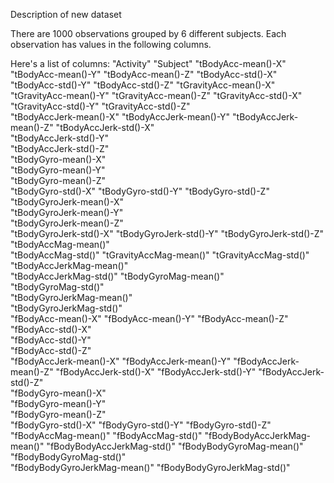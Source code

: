 Description of new dataset

There are 1000 observations grouped by 6 different subjects. Each observation has values in the following columns.

Here's a list of columns:
"Activity"
"Subject"
"tBodyAcc-mean()-X"
"tBodyAcc-mean()-Y"
"tBodyAcc-mean()-Z"
"tBodyAcc-std()-X"
"tBodyAcc-std()-Y"
"tBodyAcc-std()-Z"
"tGravityAcc-mean()-X"
"tGravityAcc-mean()-Y"
"tGravityAcc-mean()-Z"
"tGravityAcc-std()-X"
"tGravityAcc-std()-Y"
"tGravityAcc-std()-Z"	
"tBodyAccJerk-mean()-X"	
"tBodyAccJerk-mean()-Y"	
"tBodyAccJerk-mean()-Z"	
"tBodyAccJerk-std()-X"	
"tBodyAccJerk-std()-Y"	
"tBodyAccJerk-std()-Z"	
"tBodyGyro-mean()-X"	
"tBodyGyro-mean()-Y"	
"tBodyGyro-mean()-Z"	
"tBodyGyro-std()-X"	
"tBodyGyro-std()-Y"	
"tBodyGyro-std()-Z"	
"tBodyGyroJerk-mean()-X"	
"tBodyGyroJerk-mean()-Y"	
"tBodyGyroJerk-mean()-Z"	
"tBodyGyroJerk-std()-X"	
"tBodyGyroJerk-std()-Y"	
"tBodyGyroJerk-std()-Z"	
"tBodyAccMag-mean()"	
"tBodyAccMag-std()"	
"tGravityAccMag-mean()"	
"tGravityAccMag-std()"	
"tBodyAccJerkMag-mean()"	
"tBodyAccJerkMag-std()"	
"tBodyGyroMag-mean()"	
"tBodyGyroMag-std()"	
"tBodyGyroJerkMag-mean()"	
"tBodyGyroJerkMag-std()"	
"fBodyAcc-mean()-X"	
"fBodyAcc-mean()-Y"	
"fBodyAcc-mean()-Z"	
"fBodyAcc-std()-X"	
"fBodyAcc-std()-Y"	
"fBodyAcc-std()-Z"	
"fBodyAccJerk-mean()-X"
"fBodyAccJerk-mean()-Y"	
"fBodyAccJerk-mean()-Z"
"fBodyAccJerk-std()-X"
"fBodyAccJerk-std()-Y"
"fBodyAccJerk-std()-Z"	
"fBodyGyro-mean()-X"	
"fBodyGyro-mean()-Y"	
"fBodyGyro-mean()-Z"	
"fBodyGyro-std()-X"	
"fBodyGyro-std()-Y"	
"fBodyGyro-std()-Z"
"fBodyAccMag-mean()"
"fBodyAccMag-std()"	
"fBodyBodyAccJerkMag-mean()"
"fBodyBodyAccJerkMag-std()"	
"fBodyBodyGyroMag-mean()"	
"fBodyBodyGyroMag-std()"	
"fBodyBodyGyroJerkMag-mean()"
"fBodyBodyGyroJerkMag-std()"
